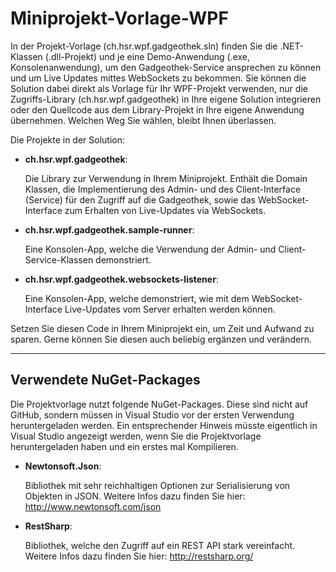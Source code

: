 # Miniprojekt-Vorlage-WPF
In der Projekt-Vorlage (ch.hsr.wpf.gadgeothek.sln) finden Sie die .NET-Klassen (.dll-Projekt) und je eine Demo-Anwendung (.exe, Konsolenanwendung), um den Gadgeothek-Service ansprechen zu können und um Live Updates mittes WebSockets zu bekommen. Sie können die Solution dabei direkt als Vorlage für Ihr WPF-Projekt verwenden, nur die Zugriffs-Library (ch.hsr.wpf.gadgeothek) in Ihre eigene Solution integrieren oder den Quellcode aus dem Library-Projekt in Ihre eigene Anwendung übernehmen. Welchen Weg Sie wählen, bleibt Ihnen überlassen.

Die Projekte in der Solution:

* __ch.hsr.wpf.gadgeothek__:

   Die Library zur Verwendung in Ihrem Miniprojekt. Enthält die Domain Klassen, die Implementierung des Admin- und des Client-Interface (Service) für den Zugriff auf die Gadgeothek, sowie das WebSocket-Interface zum Erhalten von Live-Updates via WebSockets.

* __ch.hsr.wpf.gadgeothek.sample-runner__:

   Eine Konsolen-App, welche die Verwendung der Admin- und Client-Service-Klassen demonstriert. 


* __ch.hsr.wpf.gadgeothek.websockets-listener__:

  Eine Konsolen-App, welche demonstriert, wie mit dem WebSocket-Interface Live-Updates vom Server erhalten werden können. 

 
Setzen Sie diesen Code in Ihrem Miniprojekt ein, um Zeit und Aufwand zu sparen. Gerne können Sie diesen auch beliebig ergänzen und verändern.


---
## Verwendete NuGet-Packages
Die Projektvorlage nutzt folgende NuGet-Packages. Diese sind nicht auf GitHub, sondern müssen in Visual Studio vor der ersten Verwendung heruntergeladen werden. Ein entsprechender Hinweis müsste eigentlich in Visual Studio angezeigt werden, wenn Sie die Projektvorlage heruntergeladen haben und ein erstes mal Kompilieren.

* __Newtonsoft.Json__:

  Bibliothek mit sehr reichhaltigen Optionen zur Serialisierung von Objekten in JSON. Weitere Infos dazu finden Sie hier: http://www.newtonsoft.com/json

* __RestSharp__: 

  Bibliothek, welche den Zugriff auf ein REST API stark vereinfacht. Weitere Infos dazu finden Sie hier: http://restsharp.org/ 
